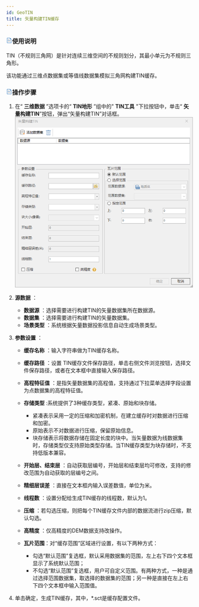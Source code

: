 ```yaml
---
id: GeoTIN
title: 矢量构建TIN缓存  
---  
```

### ![](../../../img/read.gif)使用说明

TIN（不规则三角网）是针对连续三维空间的不规则划分，其最小单元为不规则三角形。

该功能通过三维点数据集或等值线数据集模拟三角网构建TIN缓存。

### ![](../../../img/read.gif)操作步骤

  1. 在“ **三维数据** ”选项卡的“ **TIN地形** ”组中的" **TIN工具** "下拉按钮中，单击“ **矢量构建TIN**”按钮，弹出“矢量构建TIN”对话框。  
![](../img/GeoTIN.png)  
 
  2. **源数据** ：
      * **数据源** ：选择需要进行构建TIN的矢量数据集所在数据源。
      * **数据集** ：选择需要进行构建TIN的矢量数据集。
      * **场景类型** ：系统根据矢量数据投影信息自动生成场景类型。
  3. **参数设置** ： 
      * **缓存名称** ：输入字符串做为TIN缓存名称。
      * **缓存路径** ：设置 TIN缓存文件保存路径，单击右侧文件浏览按钮，选择文件保存路径，或者在文本框中直接输入保存路径。
      * **高程特征值** ：是指矢量数据集的高程值，支持通过下拉菜单选择字段设置为点数据集的高程特征值。
      * **存储类型** :系统提供了3种缓存类型，紧凑、原始和块存储。
        * 紧凑表示采用一定的压缩和加密机制，在建立缓存时对数据进行压缩和加密。
        * 原始表示不对数据进行压缩，保留原始信息。
        * 块存储表示将数据存储在固定长度的块中。当矢量数据为线数据集时，存储类型仅支持原始类型存储。当TIN缓存类型为块存储时，不支持低版本兼容。
      * **开始层、结束层** ：自动获取层编号，开始层和结束层均可修改，支持的修改范围为自动获取的层编号之间。
      * **精细层误差** ：直接在文本框内输入误差数值，单位为米。
      * **线程数** ：设置分配给生成TIN缓存的线程数，默认为1。
      * **压缩** ：若勾选压缩，则把每个TIN缓存文件内部的数据流进行zip压缩，默认勾选。
      * **高精度** ：仅高精度的DEM数据支持改操作。
      * **瓦片范围**：对“缓存范围”区域进行设置，有以下两种方式： 

        * 勾选“默认范围”复选框，默认采用数据集的范围，左上右下四个文本框显示了系统默认范围； 
        * 不勾选“默认范围”复选框，用户可自定义范围。有两种方式，一种是通过选择范围数据集，取选择的数据集的范围；另一种是直接在左上右下四个文本框中输入范围值。
  4. 单击确定，生成TIN缓存，其中，*.sct是缓存配置文件。



